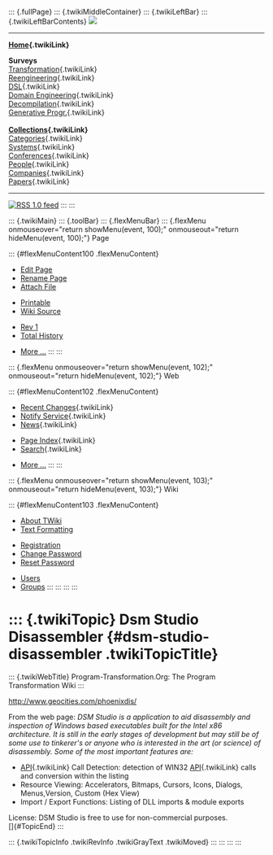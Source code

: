 ::: {.fullPage}
::: {.twikiMiddleContainer}
::: {.twikiLeftBar}
::: {.twikiLeftBarContents}
![](../pub/transformation.gif)

------------------------------------------------------------------------

**[Home](WebHome){.twikiLink}**

**Surveys**\
[Transformation](ProgramTransformation){.twikiLink}\
[Reengineering](ReengineeringWiki){.twikiLink}\
[DSL](DomainSpecificLanguages){.twikiLink}\
[Domain Engineering](DomainEngineering){.twikiLink}\
[Decompilation](DeCompilation){.twikiLink}\
[Generative Progr.](GenerativeProgrammingWiki){.twikiLink}\
\
**[Collections](CategoryCollection){.twikiLink}**\
[Categories](CategoryCategory){.twikiLink}\
[Systems](TransformationSystems){.twikiLink}\
[Conferences](TransformationConferences){.twikiLink}\
[People](TransformationPeople){.twikiLink}\
[Companies](TransformationCompanies){.twikiLink}\
[Papers](CategoryPaper){.twikiLink}

------------------------------------------------------------------------

[![](../pub/rss.gif "RSS 1.0 feed")](WebRss@skin=rss)
:::
:::

::: {.twikiMain}
::: {.toolBar}
::: {.flexMenuBar}
::: {.flexMenu onmouseover="return showMenu(event, 100);" onmouseout="return hideMenu(event, 100);"}
Page

::: {#flexMenuContent100 .flexMenuContent}
-   [Edit
    Page](http://www.program-transformation.org/edit/Transform/DsmStudioDisassembler?t=1536826474)
-   [Rename
    Page](http://www.program-transformation.org/rename/Transform/DsmStudioDisassembler)
-   [Attach
    File](http://www.program-transformation.org/attach/Transform/DsmStudioDisassembler)

<!-- -->

-   [Printable](http://www.program-transformation.org/view/Transform/DsmStudioDisassembler?skin=print.pattern)
-   [Wiki
    Source](http://www.program-transformation.org/view/Transform/DsmStudioDisassembler?skin=text&raw=on&contenttype=text/plain)

<!-- -->

-   [Rev
    1](http://www.program-transformation.org/view/Transform/DsmStudioDisassembler?rev=1.1)
-   [Total
    History](http://www.program-transformation.org/rdiff/Transform/DsmStudioDisassembler)

<!-- -->

-   [More
    \...](http://www.program-transformation.org/oops/Transform/DsmStudioDisassembler?template=oopsmore&param1=1.1&param2=1.1)
:::
:::

::: {.flexMenu onmouseover="return showMenu(event, 102);" onmouseout="return hideMenu(event, 102);"}
Web

::: {#flexMenuContent102 .flexMenuContent}
-   [Recent Changes](WebChanges){.twikiLink}
-   [Notify Service](WebNotify){.twikiLink}
-   [News](WebNews){.twikiLink}

<!-- -->

-   [Page Index](WebIndex){.twikiLink}
-   [Search](WebSearch){.twikiLink}

<!-- -->

-   [More
    \...](http://www.program-transformation.org/oops/Transform/DsmStudioDisassembler?template=oopsmore&param1=1.1&param2=1.1)
:::
:::

::: {.flexMenu onmouseover="return showMenu(event, 103);" onmouseout="return hideMenu(event, 103);"}
Wiki

::: {#flexMenuContent103 .flexMenuContent}
-   [About
    TWiki](http://www.program-transformation.org/view/TWiki/WebHome)
-   [Text
    Formatting](http://www.program-transformation.org/view/TWiki/TextFormattingRules)

<!-- -->

-   [Registration](http://www.program-transformation.org/view/TWiki/TWikiRegistration)
-   [Change
    Password](http://www.program-transformation.org/view/TWiki/ChangePassword)
-   [Reset
    Password](http://www.program-transformation.org/view/TWiki/ResetPassword)

<!-- -->

-   [Users](http://www.program-transformation.org/view/Main/TWikiUsers)
-   [Groups](http://www.program-transformation.org/view/Main/TWikiGroups)
:::
:::
:::
:::

::: {.twikiTopic}
Dsm Studio Disassembler {#dsm-studio-disassembler .twikiTopicTitle}
=======================

::: {.twikiWebTitle}
Program-Transformation.Org: The Program Transformation Wiki
:::

<http://www.geocities.com/phoenixdis/>

From the web page: *DSM Studio is a application to aid disassembly and
inspection of Windows based executables built for the Intel x86
architecture. It is still in the early stages of development but may
still be of some use to tinkerer\'s or anyone who is interested in the
art (or science) of disassembly. Some of the most important features
are:*

-   [API](API){.twikiLink} Call Detection: detection of WIN32
    [API](API){.twikiLink} calls and conversion within the listing
-   Resource Viewing: Accelerators, Bitmaps, Cursors, Icons, Dialogs,
    Menus,Version, Custom (Hex View)
-   Import / Export Functions: Listing of DLL imports & module exports

License: DSM Studio is free to use for non-commercial purposes.\
[]{#TopicEnd}
:::

::: {.twikiTopicInfo .twikiRevInfo .twikiGrayText .twikiMoved}
:::
:::
:::
:::
